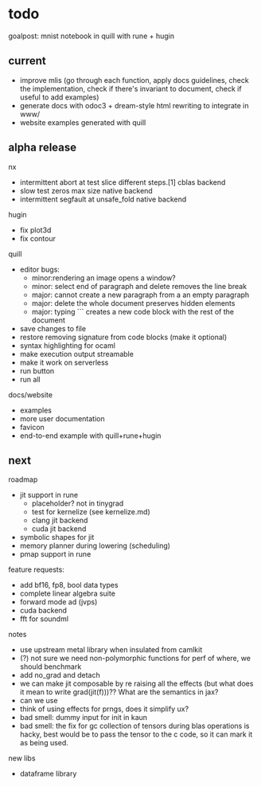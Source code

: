 # todo

goalpost: mnist notebook in quill with rune + hugin

## current

- improve mlis (go through each function, apply docs guidelines, check the implementation, check if there's invariant to document, check if useful to add examples)
- generate docs with odoc3 + dream-style html rewriting to integrate in www/
- website examples generated with quill

## alpha release

nx
- intermittent abort at test slice different steps.[1] cblas backend
- slow test zeros max size native backend
- intermittent segfault at unsafe_fold native backend

hugin
- fix plot3d
- fix contour

quill
- editor bugs:
  - minor:rendering an image opens a window?
  - minor: select end of paragraph and delete removes the line break
  - major: cannot create a new paragraph from a an empty paragraph
  - major: delete the whole document preserves hidden elements
  - major: typing ``` creates a new code block with the rest of the document
- save changes to file
- restore removing signature from code blocks (make it optional)
- syntax highlighting for ocaml
- make execution output streamable
- make it work on serverless
- run button
- run all

docs/website
- examples
- more user documentation
- favicon
- end-to-end example with quill+rune+hugin

## next

roadmap
- jit support in rune
  - placeholder? not in tinygrad
  - test for kernelize (see kernelize.md)
  - clang jit backend
  - cuda jit backend
- symbolic shapes for jit
- memory planner during lowering (scheduling)
- pmap support in rune

feature requests:
- add bf16, fp8, bool data types
- complete linear algebra suite
- forward mode ad (jvps)
- cuda backend
- fft for soundml

notes
- use upstream metal library when insulated from camlkit
- (?) not sure we need non-polymorphic functions for perf of where, we should benchmark
- add no_grad and detach
- we can make jit composable by re raising all the effects (but what does it mean to write grad(jit(f)))?? What are the semantics in jax?
- can we use
- think of using effects for prngs, does it simplify ux?
- bad smell: dummy input for init in kaun
- bad smell: the fix for gc collection of tensors during blas operations is hacky, best would be to pass the tensor to the c code, so it can mark it as being used.

new libs
- dataframe library
